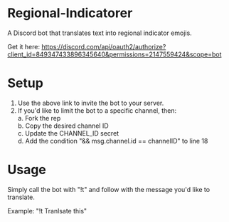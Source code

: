 # Regional-Indicatorer
A Discord bot that translates text into regional indicator emojis.  

Get it here: https://discord.com/api/oauth2/authorize?client_id=849347433896345640&permissions=2147559424&scope=bot  

# Setup  
1. Use the above link to invite the bot to your server.  
2. If you'd like to limit the bot to a specific channel, then:  
  a. Fork the rep  
  b. Copy the desired channel ID  
  c. Update the CHANNEL_ID secret  
  d. Add the condition "&& msg.channel.id == channelID" to line 18  
  
# Usage  
Simply call the bot with "!t" and follow with the message you'd like to translate.

Example: "!t Tranlsate this"
